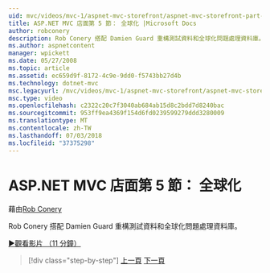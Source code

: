 ```yaml
---
uid: mvc/videos/mvc-1/aspnet-mvc-storefront/aspnet-mvc-storefront-part-5-globalization
title: ASP.NET MVC 店面第 5 節： 全球化 |Microsoft Docs
author: robconery
description: Rob Conery 搭配 Damien Guard 重構測試資料和全球化問題處理資料庫。
ms.author: aspnetcontent
manager: wpickett
ms.date: 05/27/2008
ms.topic: article
ms.assetid: ec659d9f-8172-4c9e-9dd0-f5743bb27d4b
ms.technology: dotnet-mvc
msc.legacyurl: /mvc/videos/mvc-1/aspnet-mvc-storefront/aspnet-mvc-storefront-part-5-globalization
msc.type: video
ms.openlocfilehash: c2322c20c7f3040ab684ab15d8c2bdd7d8240bac
ms.sourcegitcommit: 953ff9ea4369f154d6fd0239599279ddd3280009
ms.translationtype: MT
ms.contentlocale: zh-TW
ms.lasthandoff: 07/03/2018
ms.locfileid: "37375298"
---
```

<a name="aspnet-mvc-storefront-part-5-globalization"></a>ASP.NET MVC 店面第 5 節： 全球化
====================
藉由[Rob Conery](https://github.com/robconery)

Rob Conery 搭配 Damien Guard 重構測試資料和全球化問題處理資料庫。

[&#9654;觀看影片 （11 分鐘）](https://channel9.msdn.com/Blogs/ASP-NET-Site-Videos/aspnet-mvc-storefront-part-5-globalization)

> [!div class="step-by-step"]
> [上一頁](aspnet-mvc-storefront-part-4-linq-to-sql-spike.md)
> [下一頁](aspnet-mvc-storefront-part-6-finishing-the-repository-and-initial-ui-work.md)
